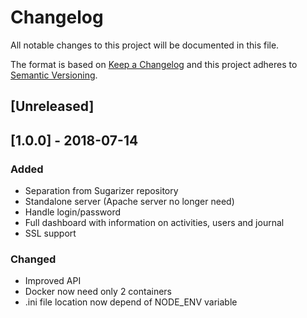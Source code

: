 # Changelog
All notable changes to this project will be documented in this file.

The format is based on [Keep a Changelog](http://keepachangelog.com/en/1.0.0/)
and this project adheres to [Semantic Versioning](http://semver.org/spec/v2.0.0.html).

## [Unreleased]

## [1.0.0] - 2018-07-14
### Added
- Separation from Sugarizer repository
- Standalone server (Apache server no longer need)
- Handle login/password
- Full dashboard with information on activities, users and journal
- SSL support

### Changed
- Improved API
- Docker now need only 2 containers
- .ini file location now depend of NODE_ENV variable
